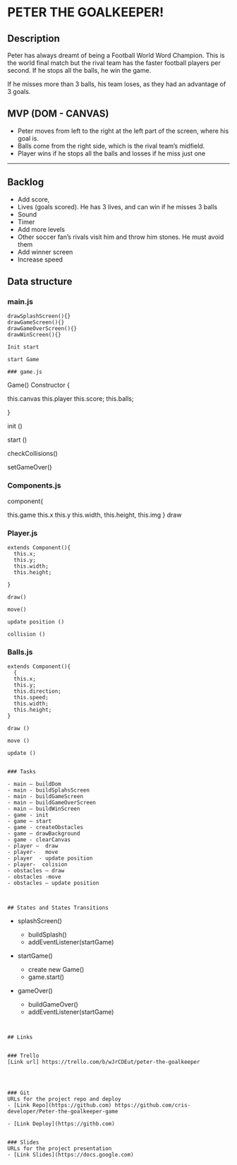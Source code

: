 # PETER THE GOALKEEPER!

## Description

Peter has always dreamt of being a Football World Word Champion. This is the world final match but the rival team has the faster football players per second. If he stops all the balls, he win the game. 

If he misses more than 3 balls, his team loses, as they had an advantage of 3 goals.


## MVP (DOM - CANVAS)
- Peter moves from left to the right at the left part of the screen, where his goal is.
- Balls come from the right side, which is the rival team’s midfield. 
- Player wins if he stops all the balls and losses if he miss just one

--------

## Backlog

- Add score, 
- Lives (goals scored). He has 3 lives, and can win if he misses 3 balls
- Sound
- Timer
- Add more levels
- Other soccer fan’s rivals visit him and throw him stones. He must avoid them
- Add winner screen
- Increase speed


## Data structure

### main.js
```
drawSplashScreen(){}
drawGameScreen(){}
drawGameOverScreen(){}
drawWinScreen(){}

Init start

start Game

### game.js
```
Game()
Constructor {

  this.canvas
  this.player
  this.score;
  this.balls;

}

 init ()

 start ()
 

checkCollisions()

setGameOver()



### Components.js

component{

 this.game
 this.x
 this.y
 this.width,
 this.height,
 this.img
}
draw

### Player.js
```
extends Component(){
  this.x;
  this.y;
  this.width;
  this.height;
  
}

draw()

move()

update position ()

collision ()
```

### Balls.js
```
extends Component(){
  {
  this.x;
  this.y;
  this.direction;
  this.speed;
  this.width;
  this.height;
}

draw ()

move ()

update ()


### Tasks

- main – buildDom
- main - buildSplahsScreen
- main - buildGameScreen
- main – buildGameOverScreen
- main – buildWinScreen
- game - init
- game – start
- game - createObstacles
- game – drawBackground
- game - clearCanvas
- player –  draw  
- player-   move
- player  - update position
- player-  colision
- obstacles – draw
- obstacles -move
- obstacles – update position



## States and States Transitions
```
- splashScreen()
  - buildSplash()
  - addEventListener(startGame)
  
  
- startGame()
  - create new Game()
  - game.start()
  
  
- gameOver()
  - buildGameOver()
  - addEventListener(startGame) 
```


## Links


### Trello
[Link url] https://trello.com/b/wJrCDEut/peter-the-goalkeeper




### Git
URLs for the project repo and deploy
- [Link Repo](https://github.com) https://github.com/cris-developer/Peter-the-goalkeeper-game

- [Link Deploy](https://githb.com)


### Slides
URLs for the project presentation 
- [Link Slides](https://docs.google.com)


